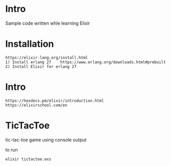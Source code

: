 # Intro

Sample code written whle learning Elixir


# Installation
	https://elixir-lang.org/install.html
	1) Install erlang 27	https://www.erlang.org/downloads.html#prebuilt
	2) Install Elixir for erlang 27

# Intro
	https://hexdocs.pm/elixir/introduction.html
	https://elixirschool.com/en

# TicTacToe

tic-tac-toe game using console output

to run

```
elixir tictactoe.exs
```


